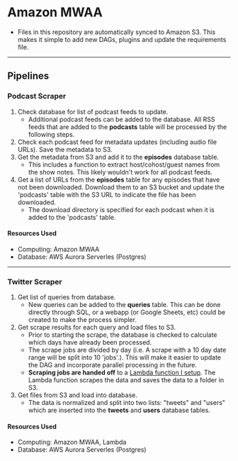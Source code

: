 # Amazon MWAA 
- Files in this repository are automatically synced to Amazon S3. This makes it simple to add new DAGs, plugins and update the requirements file.

---
## Pipelines
### Podcast Scraper
1. Check database for list of podcast feeds to update.
    - Additional podcast feeds can be added to the database. All RSS feeds that are added to the **podcasts** table will be processed by the following steps.
2. Check each podcast feed for metadata updates (including audio file URLs). Save the metadata to S3.
3. Get the metadata from S3 and add it to the **episodes** database table.
    - This includes a function to extract host/cohost/guest names from the show notes. This likely wouldn't work for all podcast feeds.
4. Get a list of URLs from the **episodes** table for any episodes that have not been downloaded. Download them to an S3 bucket and update the 'podcasts' table with the S3 URL to indicate the file has been downloaded.
    - The download directory is specified for each podcast when it is added to the 'podcasts' table.
#### Resources Used
- Computing: Amazon MWAA
- Database: AWS Aurora Serverles (Postgres)

---
### Twitter Scraper
1. Get list of queries from database.
    - New queries can be added to the **queries** table. This can be done directly through SQL, or a webapp (or Google Sheets, etc) could be created to make the process simpler.
2. Get scrape results for each query and load files to S3.
    - Prior to starting the scrape, the database is checked to calculate which days have already been processed.
    - The scrape jobs are divided by day (i.e. A scrape with a 10 day date range will be split into 10 'jobs'.). This will make it easier to update the DAG and incorporate parallel processing in the future.
    - **Scraping jobs are handed off** to a [Lambda function I setup](https://github.com/aarongzmn/tweet-scraper). The Lambda function scrapes the data and saves the data to a folder in S3.
3. Get files from S3 and load into database.
    - The data is normalized and split into two lists: "tweets" and "users" which are inserted into the **tweets** and **users** database tables.
#### Resources Used
- Computing: Amazon MWAA, Lambda
- Database: AWS Aurora Serverles (Postgres)
